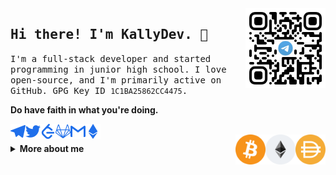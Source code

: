 <a href="https://t.me/joinchat/m9aY4pQ2HL1lMDEx" target="_blank">
    <img align="right" width="128px" src="https://github.com/kallydev/kallydev/raw/main/images/telegram_group.jpg"/>
</a>
<h2>
    <samp>Hi there! I'm KallyDev. 🦊</samp>
</h2>
<p>
    <samp>
       I'm a full-stack developer and started programming in junior high school. I love open-source, and I'm primarily active on GitHub. GPG Key ID <code>1C1BA25862CC4475</code>.
    </samp>
</p>
<p>
    <strong>Do have faith in what you're doing.</strong>
<p>
    <a href="https://t.me/kallydev">
        <img alt="KallyDev's Telegram" align="left" width="24px" src="https://github.com/kallydev/kallydev/raw/main/images/telegram.svg"/>
    </a>
    <a href="https://twitter.com/kallydev">
        <img alt="KallyDev's Twitter" align="left" width="24px" src="https://github.com/kallydev/kallydev/raw/main/images/twitter.svg"/>
    </a>
    <a href="https://leetcode.com/KallyDev">
        <img alt="KallyDev's LeetCode" align="left" width="24px" src="https://github.com/kallydev/kallydev/raw/main/images/leetcode.svg"/>
    </a>
    <a href="https://gitlab.com/kallydev">
        <img alt="KallyDev's GitLab" align="left" width="24px" src="https://github.com/kallydev/kallydev/raw/main/images/gitlab.svg"/>
    </a>
    <a href="mailto:kallydev@gmail.com">
        <img alt="KallyDev's Gmail" align="left" width="24px" src="https://github.com/kallydev/kallydev/raw/main/images/gmail.svg"/>
    </a>
    <a href="https://app.zerion.io/0x000000a52a03835517e9d193b3c27626e1bc96b1/overview?name=kallydev.eth">
        <img alt="KallyDev's Ethereum" align="left" width="24px" src="https://github.com/kallydev/kallydev/raw/main/images/ethereum.svg"/>
    </a>
    <br/>
    <a href="https://www.mozilla.org/firefox/developer/">
        <img align="right" width="48px" src="https://github.com/kallydev/kallydev/raw/main/images/DAI.svg"/>
    </a>
    <a href="https://www.mozilla.org/firefox/channel/desktop/#nightly">
        <img align="right" width="48px" src="https://github.com/kallydev/kallydev/raw/main/images/ETH.svg"/>
    </a>
    <a href="https://www.mozilla.org/firefox/new/">
        <img align="right" width="48px" src="https://github.com/kallydev/kallydev/raw/main/images/BTC.svg"/>
    </a>
</p>

<details>
    <summary>
        <b>More about me</b>
    </summary>

<br>

[![](https://github.com/kallydev/kallydev/blob/main/images/banner.png)](https://kallydev.com)

<h3 align="center">Languages</h3>
<p align="center">
    <img alt="Go" src="https://img.shields.io/badge/-Go-00ADD8?style=for-the-badge&logo=Go&logoColor=fff"/>
    <img alt="Solidity" src="https://img.shields.io/badge/-Solidity-363636?style=for-the-badge&logo=Solidity&logoColor=fff"/>
    <img alt="Rust" src="https://img.shields.io/badge/-Rust-000?style=for-the-badge&logo=Rust&logoColor=fff"/>
    <img alt="Kotlin" src="https://img.shields.io/badge/-Kotlin-0095D5?style=for-the-badge&logo=Kotlin&logoColor=fff"/>
    <img alt="Java" src="https://img.shields.io/badge/-Java-007396?style=for-the-badge&logo=OpenJDK&logoColor=fff"/>
    <img alt="TypeScript" src="https://img.shields.io/badge/-TypeScript-007ACC?style=for-the-badge&logo=TypeScript&logoColor=fff"/>
    <img alt="Python" src="https://img.shields.io/badge/-Python-3776AB?style=for-the-badge&logo=Python&logoColor=fff"/>
    <img alt="GNU Bash" src="https://img.shields.io/badge/-GNU%20Bash-4EAA25?style=for-the-badge&logo=GNU%20Bash&logoColor=fff"/>
</p>

```typescript
const kallydev = {
    pronouns: [ "He", "Him" ],
    hobbies: [ "Coffee", "Cryptocurrency", "Programming", "Music" ],
    languages: [ "Go", "Solidity", "Rust", "Kotlin", "TypeScript", "Python", "Java", "Bash" ],
    technologyStack: {
        mobile: {
            android: [ "Android X", "Jetpack Compose" ],
        },
        frontend: {
            javascript: [ "React", "Electron" ],
            css: [ "TailwindCSS", "Bootstrap", "Material UI" ],
        },
        backend: {
            frameworks: {
                golang: [ "Echo", "Go Kit" ],
                kotlin: [ "Ktor", "Spring Boot" ],
                python: [ "Flask", "FastAPI" ],
            },
            databases: [ "PostgreSQL", "Redis", "MongoDB", "InfluxDB", "etcd", "ArangoDB" ],
            devops: [ "Docker", "Kubernetes", "Nginx" ],
            microservices: {
                protocol: [ "RESTful", "GraphQL", "JSON-RPC 2.0" "gRPC" ],
                messageQueues: [ "RabbitMQ" ],
                middlewares: [ "OpenTelemetry" ]
            },
        },
        web3: {
            languages: [ "Solidity" ],
            frameworks: [ "go-ethereum", "Ethers.js" ]
        },
        systems: [ "macOS", "Ubuntu", "Arch" ],
        editors: [ "JetBrains Tools", "Neovim" ],
    }
}
```

<p align="right">
    Designed with :heart: by <a href="https://github.com/kallydev" target="_blank">KallyDev</a>.
</p>
</details>
